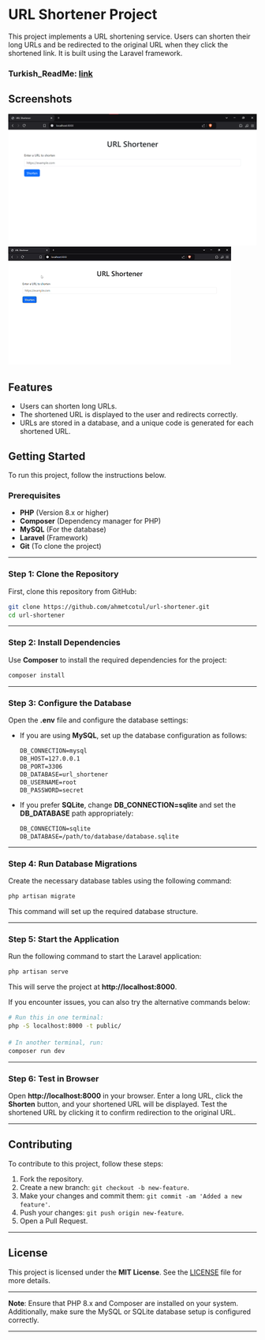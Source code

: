 # URL Shortener Project  

This project implements a URL shortening service. Users can shorten their long URLs and be redirected to the original URL when they click the shortened link. It is built using the Laravel framework.  

### Turkish_ReadMe: [link](./README_tr.md)

## Screenshots  
![](/screenshots/screenshot.png)
![](/screenshots/url-shortener-screenrec.gif)


## Features  
- Users can shorten long URLs.
- The shortened URL is displayed to the user and redirects correctly.
- URLs are stored in a database, and a unique code is generated for each shortened URL.  

## Getting Started  

To run this project, follow the instructions below.  

### Prerequisites  
- **PHP** (Version 8.x or higher)  
- **Composer** (Dependency manager for PHP)  
- **MySQL** (For the database)  
- **Laravel** (Framework)  
- **Git** (To clone the project)  

---

### Step 1: Clone the Repository  

First, clone this repository from GitHub:  

```bash  
git clone https://github.com/ahmetcotul/url-shortener.git  
cd url-shortener  
```  

---

### Step 2: Install Dependencies  

Use **Composer** to install the required dependencies for the project:  

```bash  
composer install  
```  

---

### Step 3: Configure the Database  

Open the **.env** file and configure the database settings:  

- If you are using **MySQL**, set up the database configuration as follows:  
  ```env  
  DB_CONNECTION=mysql  
  DB_HOST=127.0.0.1  
  DB_PORT=3306  
  DB_DATABASE=url_shortener  
  DB_USERNAME=root  
  DB_PASSWORD=secret  
  ```  

- If you prefer **SQLite**, change **DB_CONNECTION=sqlite** and set the **DB_DATABASE** path appropriately:  
  ```env  
  DB_CONNECTION=sqlite  
  DB_DATABASE=/path/to/database/database.sqlite  
  ```  

---

### Step 4: Run Database Migrations  

Create the necessary database tables using the following command:  

```bash  
php artisan migrate  
```  

This command will set up the required database structure.  

---

### Step 5: Start the Application  

Run the following command to start the Laravel application:  

```bash  
php artisan serve  
```  

This will serve the project at **http://localhost:8000**.  

If you encounter issues, you can also try the alternative commands below:  

```bash  
# Run this in one terminal:  
php -S localhost:8000 -t public/  

# In another terminal, run:  
composer run dev  
```  

---

### Step 6: Test in Browser  

Open **http://localhost:8000** in your browser. Enter a long URL, click the **Shorten** button, and your shortened URL will be displayed. Test the shortened URL by clicking it to confirm redirection to the original URL.  

---

## Contributing  

To contribute to this project, follow these steps:  

1. Fork the repository.  
2. Create a new branch: `git checkout -b new-feature`.  
3. Make your changes and commit them: `git commit -am 'Added a new feature'`.  
4. Push your changes: `git push origin new-feature`.  
5. Open a Pull Request.  

---

## License  

This project is licensed under the **MIT License**. See the [LICENSE]() file for more details.  

---

**Note**: Ensure that PHP 8.x and Composer are installed on your system. Additionally, make sure the MySQL or SQLite database setup is configured correctly.  

--- 
